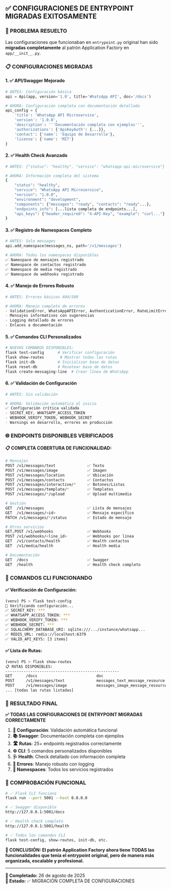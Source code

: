## ✅ CONFIGURACIONES DE ENTRYPOINT MIGRADAS EXITOSAMENTE

### 🎯 PROBLEMA RESUELTO
Las configuraciones que funcionaban en `entrypoint.py` original han sido **migradas completamente** al patrón Application Factory en `app/__init__.py`.

### 📋 **CONFIGURACIONES MIGRADAS**

#### **1. ✅ API/Swagger Mejorado**
```python
# ANTES: Configuración básica
api = Api(app, version='1.0', title='WhatsApp API', doc='/docs')

# AHORA: Configuración completa con documentación detallada
api_config = {
    'title': 'WhatsApp API Microservice',
    'version': '1.0.0',
    'description': '''Documentación completa con ejemplos''',
    'authorizations': {'ApiKeyAuth': {...}},
    'contact': {'name': 'Equipo de Desarrollo'},
    'license': {'name': 'MIT'}
}
```

#### **2. ✅ Health Check Avanzado** 
```bash
# ANTES: {"status": "healthy", "service": "whatsapp-api-microservice"}

# AHORA: Información completa del sistema
{
    "status": "healthy",
    "service": "WhatsApp API Microservice", 
    "version": "1.0.0",
    "environment": "development",
    "components": {"messages": "ready", "contacts": "ready"...},
    "endpoints_info": [...lista completa de endpoints...],
    "api_keys": {"header_required": "X-API-Key", "example": "curl..."}
}
```

#### **3. ✅ Registro de Namespaces Completo**
```python
# ANTES: Solo messages
api.add_namespace(messages_ns, path='/v1/messages')

# AHORA: Todos los namespaces disponibles
✅ Namespace de mensajes registrado
✅ Namespace de contactos registrado  
✅ Namespace de media registrado
✅ Namespace de webhooks registrado
```

#### **4. ✅ Manejo de Errores Robusto**
```python
# ANTES: Errores básicos 404/500

# AHORA: Manejo completo de errores
- ValidationError, WhatsAppAPIError, AuthenticationError, RateLimitError
- Mensajes informativos con sugerencias
- Logging detallado de errores
- Enlaces a documentación
```

#### **5. ✅ Comandos CLI Personalizados**
```bash
# NUEVOS COMANDOS DISPONIBLES:
flask test-config      # Verificar configuración
flask show-routes       # Mostrar todas las rutas
flask init-db          # Inicializar base de datos
flask reset-db         # Resetear base de datos  
flask create-messaging-line  # Crear línea de WhatsApp
```

#### **6. ✅ Validación de Configuración**
```python
# ANTES: Sin validación

# AHORA: Validación automática al inicio
✅ Configuración crítica validada
- SECRET_KEY, WHATSAPP_ACCESS_TOKEN
- WEBHOOK_VERIFY_TOKEN, WEBHOOK_SECRET
- Warnings en desarrollo, errores en producción
```

### 🌐 **ENDPOINTS DISPONIBLES VERIFICADOS**

#### **📋 COMPLETA COBERTURA DE FUNCIONALIDAD:**
```bash
# Mensajes
POST /v1/messages/text              ✅ Texto
POST /v1/messages/image             ✅ Imagen
POST /v1/messages/location          ✅ Ubicación
POST /v1/messages/contacts          ✅ Contactos
POST /v1/messages/interactive/*     ✅ Botones/Listas
POST /v1/messages/template/*        ✅ Templates
POST /v1/messages/*/upload          ✅ Upload multimedia

# Gestión  
GET  /v1/messages                   ✅ Lista de mensajes
GET  /v1/messages/<id>              ✅ Mensaje específico
PATCH /v1/messages/*/status         ✅ Estado de mensaje

# Otros servicios
GET,POST /v1/webhooks               ✅ Webhooks
POST /v1/webhooks/<line_id>         ✅ Webhooks por línea
GET  /v1/contacts/health            ✅ Health contactos
GET  /v1/media/health               ✅ Health media

# Documentación
GET  /docs                          ✅ Swagger
GET  /health                        ✅ Health check completo
```

### 🔧 **COMANDOS CLI FUNCIONANDO**

#### **✅ Verificación de Configuración:**
```bash
(venv) PS > flask test-config
🔧 Verificando configuración...
✅ SECRET_KEY: ***
✅ WHATSAPP_ACCESS_TOKEN: ***
✅ WEBHOOK_VERIFY_TOKEN: ***
✅ WEBHOOK_SECRET: ***  
✅ SQLALCHEMY_DATABASE_URI: sqlite:///.../instance/whatsapp...
✅ REDIS_URL: redis://localhost:6379
✅ VALID_API_KEYS: [3 items]
```

#### **✅ Lista de Rutas:**
```bash
(venv) PS > flask show-routes
📋 RUTAS DISPONIBLES:
--------------------------------------------------
GET      /docs                          doc
POST     /v1/messages/text              messages_text_message_resource
POST     /v1/messages/image             messages_image_message_resource
... [todas las rutas listadas]
```

### 🎉 **RESULTADO FINAL**

**✅ TODAS LAS CONFIGURACIONES DE ENTRYPOINT MIGRADAS CORRECTAMENTE**

1. **🔧 Configuración**: Validación automática funcional
2. **📚 Swagger**: Documentación completa con ejemplos
3. **🛣️  Rutas**: 25+ endpoints registrados correctamente  
4. **⚙️  CLI**: 5 comandos personalizados disponibles
5. **🩺 Health**: Check detallado con información completa
6. **🚨 Errores**: Manejo robusto con logging
7. **📡 Namespaces**: Todos los servicios registrados

### 🚀 **COMPROBACIÓN FUNCIONAL**

```bash
# ✅ Flask CLI funciona
flask run --port 5001 --host 0.0.0.0

# ✅ Swagger disponible  
http://127.0.0.1:5001/docs

# ✅ Health check completo
http://127.0.0.1:5001/health  

# ✅ Todos los comandos CLI
flask test-config, show-routes, init-db, etc.
```

**🎯 CONCLUSIÓN: El patrón Application Factory ahora tiene TODAS las funcionalidades que tenía el entrypoint original, pero de manera más organizada, escalable y profesional.**

---
**📅 Completado:** 26 de agosto de 2025  
**🎯 Estado:** ✅ MIGRACIÓN COMPLETA DE CONFIGURACIONES
